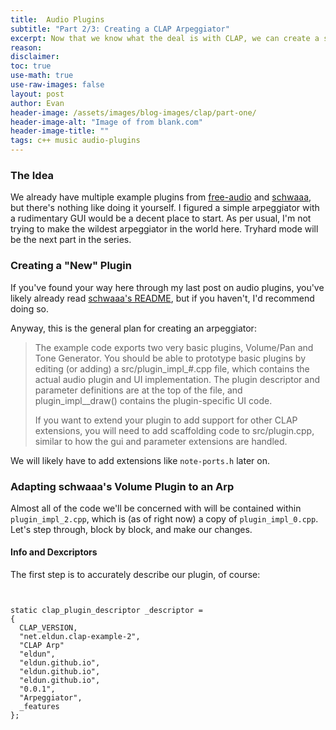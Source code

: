 ```yaml
---
title:  Audio Plugins
subtitle: "Part 2/3: Creating a CLAP Arpeggiator"
excerpt: Now that we know what the deal is with CLAP, we can create a simple MIDI processor.
reason: 
disclaimer:
toc: true
use-math: true
use-raw-images: false
layout: post
author: Evan
header-image: /assets/images/blog-images/clap/part-one/
header-image-alt: "Image of from blank.com"
header-image-title: ""
tags: c++ music audio-plugins 
---
```


### The Idea
We already have multiple example plugins from [free-audio](https://github.com/free-audio/clap) and [schwaaa](https://github.com/schwaaa/clap-imgui), but there's nothing like doing it yourself. I figured a simple arpeggiator with a rudimentary GUI would be a decent place to start. As per usual, I'm not trying to make the wildest arpeggiator in the world here. Tryhard mode will be the next part in the series.

### Creating a "New" Plugin
If you've found your way here through my last post on audio plugins, you've likely already read [schwaaa's README](https://github.com/schwaaa/clap-imgui#readme), but if you haven't, I'd recommend doing so.

Anyway, this is the general plan for creating an arpeggiator:

> The example code exports two very basic plugins, Volume/Pan and Tone Generator. You should be able to prototype basic plugins by editing (or adding) a src/plugin_impl_#.cpp file, which contains the actual audio plugin and UI implementation. The plugin descriptor and parameter definitions are at the top of the file, and plugin_impl__draw() contains the plugin-specific UI code.
>
> If you want to extend your plugin to add support for other CLAP extensions, you will need to add scaffolding code to src/plugin.cpp, similar to how the gui and parameter extensions are handled.

We will likely have to add extensions like `note-ports.h` later on.

### Adapting schwaaa's Volume Plugin to an Arp
Almost all of the code we'll be concerned with will be contained within `plugin_impl_2.cpp`, which is (as of right now) a copy of `plugin_impl_0.cpp`. Let's step through, block by block, and make our changes.

#### Info and Dexcriptors 
The first step is to accurately describe our plugin, of course:
<pre><code class="language-cpp">

static clap_plugin_descriptor _descriptor =
{
  CLAP_VERSION,
  "net.eldun.clap-example-2",
  "CLAP Arp"
  "eldun",
  "eldun.github.io",
  "eldun.github.io",
  "eldun.github.io",
  "0.0.1",
  "Arpeggiator",
  _features
};
</code></pre>



































